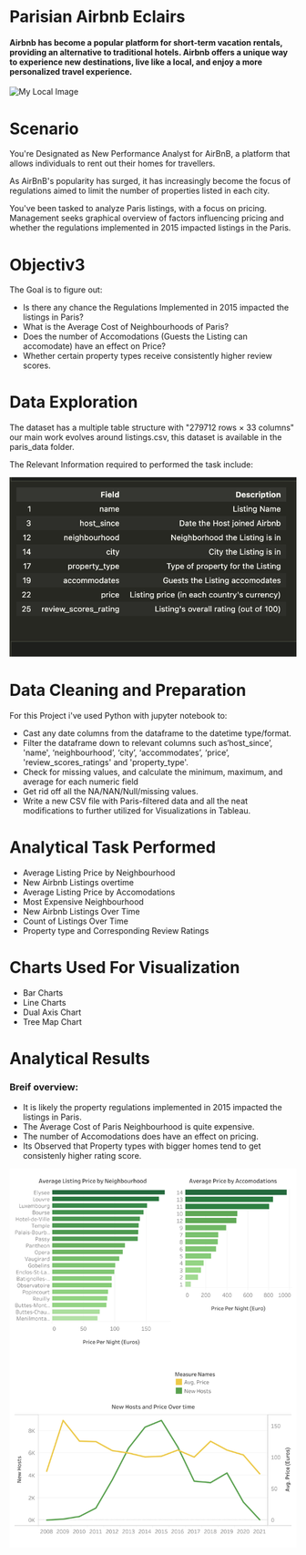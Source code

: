 
# Parisian Airbnb Eclairs

#### Airbnb has become a popular platform for short-term vacation rentals, providing an alternative to traditional hotels. Airbnb offers a unique way to experience new destinations, live like a local, and enjoy a more personalized travel experience.



![My Local Image](tableau_&_python_imgs/social.jp2)



# Scenario

You're Designated as New Performance Analyst for AirBnB, a platform that allows individuals to rent out their homes for travellers.

As AirBnB's popularity has surged, it has increasingly become the focus of regulations aimed to limit the number of properties listed in each city.

You've been tasked to analyze Paris listings, with a focus on pricing. Management seeks graphical overview of factors influencing pricing and whether the regulations implemented in 2015 impacted listings in the Paris.

# Objectiv3

The Goal is to figure out:

- Is there any chance the Regulations Implemented in 2015 impacted the listings in Paris?
- What is the Average Cost of Neighbourhoods of Paris?
- Does the number of Accomodations (Guests the Listing can accomodate) have an effect on Price?
- Whether certain property types receive consistently higher review scores.

# Data Exploration

The dataset has a multiple table structure with "279712 rows × 33 columns" our main work evolves around listings.csv, this dataset is available in the paris_data folder.

The Relevant Information required to performed the task include:

![My Local Image](tableau_&_python_imgs/snap1.png)

# Data Cleaning and Preparation

For this Project i've used Python with jupyter notebook to:

- Cast any date columns from the dataframe to the datetime type/format.
- Filter the dataframe down to relevant columns such as‘host_since’, 'name', ‘neighbourhood’, ‘city’, ‘accommodates’, ‘price’, 'review_scores_ratings' and 'property_type'.
- Check for missing values, and calculate the minimum, maximum, and average for each numeric field
- Get rid off all the NA/NAN/Null/missing values.
- Write a new CSV file with Paris-filtered data and all the neat modifications to further utilized for Visualizations in Tableau.

# Analytical Task Performed

- Average Listing Price by Neighbourhood
- New Airbnb Listings overtime
- Average Listing Price by Accomodations
- Most Expensive Neighbourhood
- New Airbnb Listings Over Time
- Count of Listings Over Time
- Property type and Corresponding Review Ratings

# Charts Used For Visualization

- Bar Charts
- Line Charts
- Dual Axis Chart
- Tree Map Chart

# Analytical Results

### Breif overview:

- It is likely the property regulations implemented in 2015 impacted the listings in Paris.
- The Average Cost of Paris Neighbourhood is quite expensive.
- The number of Accomodations does have an effect on pricing.
- Its Observed that Property types with bigger homes tend to get consistenly higher rating score.



![My Local Image](tableau_&_python_imgs/work_img.png)









